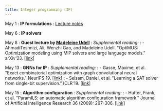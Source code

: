 ```yaml
---
title: Integer programming (IP)
---
```


May 1
: **IP formulations**
: [Lecture notes](https://vitercik.github.io/ml4do/assets/notes/lecture10.pdf)

May 6
: **IP solvers**

May 8
: **Guest lecture by [Madeleine Udell](https://web.stanford.edu/~udell/)**
: *Supplemental reading:*
: - AhmadiTeshnizi, Ali, Wenzhi Gao, and Madeleine Udell. "OptiMUS: Optimization modeling using MIP solvers and large language models." arXiv'23. [[link]](https://www.arxiv.org/abs/2310.06116)

May 13
: **GNNs for IP**
: *Supplemental reading:*
: - Gasse, Maxime, et al. "Exact combinatorial optimization with graph convolutional neural networks." NeurIPS'19. [[link]](https://arxiv.org/pdf/1906.01629.pdf)
: - Selsam, Daniel, et al. "Learning a SAT solver from single-bit supervision." ICLR'19. [[link]](https://arxiv.org/pdf/1802.03685.pdf)

May 15
: **Algorithm configuration**
: *Supplemental reading:*
: - Hutter, Frank, et al. "ParamILS: an automatic algorithm configuration framework." Journal of Artificial Intelligence Research 36 (2009): 267-306.
[[link]](https://www.jair.org/index.php/jair/article/download/10628/25415/)
